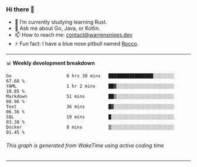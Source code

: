 ### Hi there 👋

- 🌱 I’m currently studying learning Rust.
- 💬 Ask me about Go, Java, or Kotlin.
- 📫 How to reach me: contact@warrensnipes.dev
- ⚡ Fun fact: I have a blue nose pitbull named [Rocco](https://i.imgur.com/iLsSCKu.jpg).

-------

📊 **Weekly development breakdown**
<!--START_SECTION:waka-->

```text
Go                     6 hrs 30 mins   █████████████████░░░░░░░░   67.68 %
YAML                   1 hr 2 mins     ██▓░░░░░░░░░░░░░░░░░░░░░░   10.85 %
Markdown               51 mins         ██▒░░░░░░░░░░░░░░░░░░░░░░   08.96 %
Text                   36 mins         █▓░░░░░░░░░░░░░░░░░░░░░░░   06.36 %
SQL                    19 mins         █░░░░░░░░░░░░░░░░░░░░░░░░   03.38 %
Docker                 8 mins          ▒░░░░░░░░░░░░░░░░░░░░░░░░   01.45 %
```

<!--END_SECTION:waka-->
###### *This graph is generated from WakeTime using active coding time*
-------
